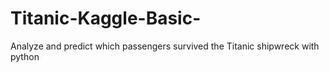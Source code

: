 # Titanic-Kaggle-Basic-
Analyze and predict which passengers survived the Titanic shipwreck with python
